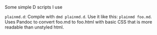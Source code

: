 Some simple D scripts I use

`plainmd.d`: Compile with `dmd plainmd.d`. Use it like this: `plainmd foo.md`. Uses Pandoc to convert foo.md to foo.html with basic CSS that is more readable than unstyled html.
